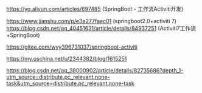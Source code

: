 
https://yq.aliyun.com/articles/697485  (SpringBoot - 工作流Activiti开发)

https://www.jianshu.com/p/e3e277faec01   (springboot2.0+activiti 7)
https://blog.csdn.net/qq_40451631/article/details/84937251 (Activiti7工作流+SpringBoot)

https://gitee.com/wyy396731037/springboot-activiti

https://my.oschina.net/u/2344382/blog/1615251

https://blog.csdn.net/qq_38000902/article/details/82735686?depth_1-utm_source=distribute.pc_relevant.none-task&utm_source=distribute.pc_relevant.none-task